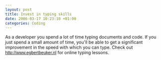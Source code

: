 ```yaml
---
layout: post
title: Invest in typing skills
date: 2006-03-17 10:23:10 +01:00
categories: Coding
---
```

As a developer you spend a lot of time typing documents and code. If you just spend a small amount of time, you'll be able to get a significant improvement in the speed with which you can type. Check out <A title=http://www.egbertbeuker.nl href="http://www.egbertbeuker.nl/"><FONT face=Arial>http://www.egbertbeuker.nl</FONT></A> for online typing lessons.
